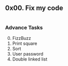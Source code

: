 ## 0x00. Fix my code

<p align="center"><img src="https://th.bing.com/th/id/OIP.mSmZIL1IlsoURYMOHZ8VMwHaDt?pid=ImgDet&rs=1" alt=""></p>

### Advance Tasks

0. FizzBuzz
1. Print square
2. Sort
3. User password
4. Double linked list